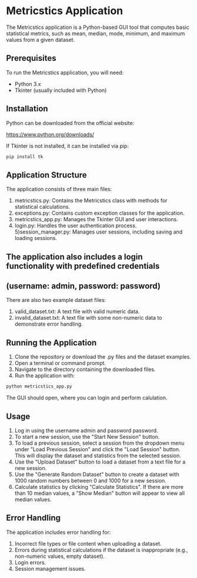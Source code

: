 # Metricstics Application

The Metricstics application is a Python-based GUI tool that computes basic statistical metrics, such as mean, median, mode, minimum, and maximum values from a given dataset.

## Prerequisites

To run the Metricstics application, you will need:

- Python 3.x
- Tkinter (usually included with Python)

## Installation

Python can be downloaded from the official website:


https://www.python.org/downloads/ 

If Tkinter is not installed, it can be installed via pip:

```bash
pip install tk
```

## Application Structure
The application consists of three main files:

1) metricstics.py: Contains the Metricstics class with methods for statistical calculations.
2) exceptions.py: Contains custom exception classes for the application.
3) metricstics_app.py: Manages the Tkinter GUI and user interactions.
4) login.py: Handles the user authentication process.
5)session_manager.py: Manages user sessions, including saving and loading sessions.

## The application also includes a login functionality with predefined credentials 
## (username: admin, password: password)

There are also two example dataset files:
1) valid_dataset.txt: A text file with valid numeric data.
2) invalid_dataset.txt: A text file with some non-numeric data to demonstrate error handling.

## Running the Application
1. Clone the repository or download the .py files and the dataset examples.
2. Open a terminal or command prompt.
3. Navigate to the directory containing the downloaded files.
4. Run the application with:

```bash
python metricstics_app.py
```
The GUI should open, where you can login and perform calulation.

## Usage
1. Log in using the username admin and password password.
2. To start a new session, use the "Start New Session" button.
3. To load a previous session, select a session from the dropdown menu under "Load Previous Session" and click the "Load Session" button. This will display the dataset and statistics from the selected session.
4. Use the "Upload Dataset" button to load a dataset from a text file for a new session.
5. Use the "Generate Random Dataset" button to create a dataset with 1000 random numbers between 0 and 1000 for a new session.
6. Calculate statistics by clicking "Calculate Statistics". If there are more than 10 median values, a "Show Median" button will appear to view all median values.

## Error Handling
The application includes error handling for:
1. Incorrect file types or file content when uploading a dataset.
2. Errors during statistical calculations if the dataset is inappropriate (e.g., non-numeric values, empty dataset).
3. Login errors.
4. Session management issues.
